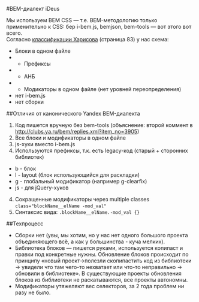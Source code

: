 #BEM-диалект iDeus

Мы используем BEM CSS — т.е. BEM-методологию только применительно к CSS: беp i-bem.js, bemjson, bem-tools — вот этого вот всего.  
Согласно [классификации Харисова](http://download.yandex.ru/company/experience/subbotnik/minsk_harisov.pdf) (страница 83) у нас схема:
* Блоки в одном файле
* + Префиксы
* + АНБ
* + Модикаторы в одном файле (нет уровней переопределения)
* нет i-bem.js
* нет сборки

##Отличия от канонического Yandex BEM-диалекта
1. Код пишется вручную без bem-tools (объяснение: второй коммент в http://clubs.ya.ru/bem/replies.xml?item_no=3905)
2. Все блоки и модификаторы в одном файле
3. js-хуки вместо i-bem.js 
3. Используются префиксы, т.к. есть legacy-код (старый + сторонних библиотек)
 * b - блок
 * l - layout (блок использующийся для раскладки)
 * g - глобальный модификатор (например g-clearfix)
 * js - для jQuery-хуков
4. Сокращенные модификаторы через multiple classes `class="blockName__elName -mod_val"`
5. Синтаксис вида: `.blockName__elName.-mod_val {}`

##Техпроцесс
 * Сборки нет (увы, мы хотим, но у нас нет одного большого проекта объединяющего всё, а как у большинства - куча мелких).
 * Библиотека блоков — пишется руками, используется копипаст и правки под конкретные нужны. Обновление блоков происходит по принципу «новый проект→полезли скопипастить код из библиотеки → увидели что там чего-то нехватает или что-то неправильно → обновили в библиотеке». В существующие проекты обновления блоков из библиотеки не раскатываются, все проекты автономны.
 * Модификаторы утяжеляют вес селекторов, за 2 года проблем ни разу не было. 
